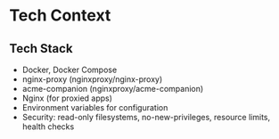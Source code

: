 # Tech Context

## Tech Stack

- Docker, Docker Compose
- nginx-proxy (nginxproxy/nginx-proxy)
- acme-companion (nginxproxy/acme-companion)
- Nginx (for proxied apps)
- Environment variables for configuration
- Security: read-only filesystems, no-new-privileges, resource limits, health checks

